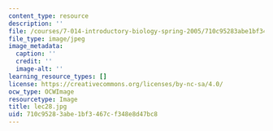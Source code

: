 ```yaml
---
content_type: resource
description: ''
file: /courses/7-014-introductory-biology-spring-2005/710c95283abe1bf3467cf348e8d47bc8_lec28.jpg
file_type: image/jpeg
image_metadata:
  caption: ''
  credit: ''
  image-alt: ''
learning_resource_types: []
license: https://creativecommons.org/licenses/by-nc-sa/4.0/
ocw_type: OCWImage
resourcetype: Image
title: lec28.jpg
uid: 710c9528-3abe-1bf3-467c-f348e8d47bc8
---
```

